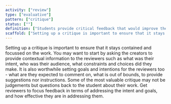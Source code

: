 ```yaml
---
activity: ["review"]
type: ["evaluative"]
pattern: ["critique"]
status: [""]
definition: ["Students provide critical feedback that would improve the work in front of them. While pointing to errors or flaws, students must also provide changes and recommendations so that feedback is constructive. "]
scaffold: ["Setting up a critique is important to ensure that it stays contained and focussed on the work. You may want to start by asking the creators to provide contextual information to the reviewers such as what was their intent, who was their audience, what constraints and choices did they make. It is also worthwhile setting goals and intentions for the reviewers too - what are they expected to comment on, what is out of bounds, to provide suggestions nor instructions. Some of the most valuable critique may not be judgements but questions back to the student about their work. Get reviewers to focus feedback in terms of addressing the intent and goals, and how effective they are in addressing them. "]
---
```


Setting up a critique is important to ensure that it stays contained and focussed on the work. You may want to start by asking the creators to provide contextual information to the reviewers such as what was their intent, who was their audience, what constraints and choices did they make. It is also worthwhile setting goals and intentions for the reviewers too - what are they expected to comment on, what is out of bounds, to provide suggestions nor instructions. Some of the most valuable critique may not be judgements but questions back to the student about their work. Get reviewers to focus feedback in terms of addressing the intent and goals, and how effective they are in addressing them.

